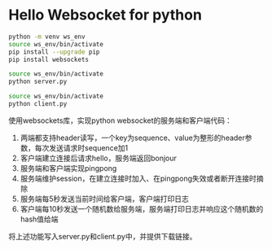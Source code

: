# Hello Websocket for python

```sh
python -m venv ws_env
source ws_env/bin/activate
pip install --upgrade pip
pip install websockets
```

```sh
source ws_env/bin/activate
python server.py
```

```sh
source ws_env/bin/activate
python client.py
```

使用websockets库，实现python websocket的服务端和客户端代码：

1. 两端都支持header读写，一个key为sequence、value为整形的header参数，每次发送请求时sequence加1
2. 客户端建立连接后请求hello，服务端返回bonjour
3. 服务端和客户端实现pingpong
4. 服务端维护session，在建立连接时加入、在pingpong失效或者断开连接时摘除
5. 服务端每5秒发送当前时间给客户端，客户端打印日志
6. 客户端每10秒发送一个随机数给服务端，服务端打印日志并响应这个随机数的hash值给端

将上述功能写入server.py和client.py中，并提供下载链接。